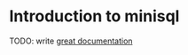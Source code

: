 # Introduction to minisql

TODO: write [great documentation](http://jacobian.org/writing/what-to-write/)
